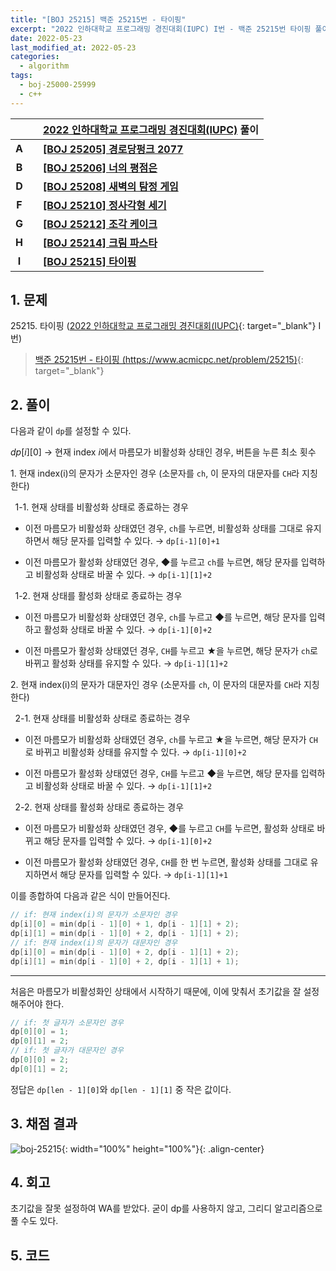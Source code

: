 ```yaml
---
title: "[BOJ 25215] 백준 25215번 - 타이핑"
excerpt: "2022 인하대학교 프로그래밍 경진대회(IUPC) I번 - 백준 25215번 타이핑 풀이"
date: 2022-05-23
last_modified_at: 2022-05-23
categories:
  - algorithm
tags:
  - boj-25000-25999
  - c++
---
```


|||[2022 인하대학교 프로그래밍 경진대회(IUPC)](https://burningfalls.github.io/contest/iupc-baekjoon-contest/) 풀이|
|:---:|:---:|:---|
|**A**||**[[BOJ 25205] 경로당펑크 2077](https://burningfalls.github.io/algorithm/boj-25205/)**|
|**B**||**[[BOJ 25206] 너의 평점은](https://burningfalls.github.io/algorithm/boj-25206/)**|
|**D**||**[[BOJ 25208] 새벽의 탐정 게임](https://burningfalls.github.io/algorithm/boj-25208/)**|
|**F**||**[[BOJ 25210] 정사각형 세기](https://burningfalls.github.io/algorithm/boj-25210/)**|
|**G**||**[[BOJ 25212] 조각 케이크](https://burningfalls.github.io/algorithm/boj-25212/)**|
|**H**||**[[BOJ 25214] 크림 파스타](https://burningfalls.github.io/algorithm/boj-25214/)**|
|**I**||**[[BOJ 25215] 타이핑](https://burningfalls.github.io/algorithm/boj-25215/)**|

## 1. 문제
$25215$. 타이핑 ([2022 인하대학교 프로그래밍 경진대회(IUPC)](https://burningfalls.github.io/contest/iupc-baekjoon-contest/){: target="_blank"} I번)

> [백준 25215번 - 타이핑 (https://www.acmicpc.net/problem/25215)](https://www.acmicpc.net/problem/25215){: target="_blank"}

## 2. 풀이

다음과 같이 `dp`를 설정할 수 있다.

$dp[i][0]$ $\rightarrow$ 현재 index $i$에서 마름모가 비활성화 상태인 경우, 버튼을 누른 최소 횟수

$1$. 현재 index(i)의 문자가 소문자인 경우 (소문자를 `ch`, 이 문자의 대문자를 `CH`라 지칭한다)

$\;$ 1-1. 현재 상태를 비활성화 상태로 종료하는 경우

* 이전 마름모가 비활성화 상태였던 경우, `ch`를 누르면, 비활성화 상태를 그대로 유지하면서 해당 문자를 입력할 수 있다. $\rightarrow$ `dp[i-1][0]+1`

* 이전 마름모가 활성화 상태였던 경우, ◆를 누르고 `ch`를 누르면, 해당 문자를 입력하고 비활성화 상태로 바꿀 수 있다. $\rightarrow$ `dp[i-1][1]+2`

$\;$ 1-2. 현재 상태를 활성화 상태로 종료하는 경우

* 이전 마름모가 비활성화 상태였던 경우, `ch`를 누르고 ◆를 누르면, 해당 문자를 입력하고 활성화 상태로 바꿀 수 있다. $\rightarrow$ `dp[i-1][0]+2`

* 이전 마름모가 활성화 상태였던 경우, `CH`를 누르고 ★을 누르면, 해당 문자가 `ch`로 바뀌고 활성화 상태를 유지할 수 있다. $\rightarrow$ `dp[i-1][1]+2`

$2$. 현재 index(i)의 문자가 대문자인 경우 (소문자를 `ch`, 이 문자의 대문자를 `CH`라 지칭한다)

$\;$ 2-1. 현재 상태를 비활성화 상태로 종료하는 경우

* 이전 마름모가 비활성화 상태였던 경우, `ch`를 누르고 ★을 누르면, 해당 문자가 `CH`로 바뀌고 비활성화 상태를 유지할 수 있다. $\rightarrow$ `dp[i-1][0]+2`

* 이전 마름모가 활성화 상태였던 경우, `CH`를 누르고 ◆을 누르면, 해당 문자를 입력하고 비활성화 상태로 바꿀 수 있다. $\rightarrow$ `dp[i-1][1]+2`

$\;$ 2-2. 현재 상태를 활성화 상태로 종료하는 경우

* 이전 마름모가 비활성화 상태였던 경우, ◆를 누르고 `CH`를 누르면, 활성화 상태로 바뀌고 해당 문자를 입력할 수 있다. $\rightarrow$ `dp[i-1][0]+2`

* 이전 마름모가 활성화 상태였던 경우, `CH`를 한 번 누르면, 활성화 상태를 그대로 유지하면서 해당 문자를 입력할 수 있다. $\rightarrow$ `dp[i-1][1]+1`

이를 종합하여 다음과 같은 식이 만들어진다.

```cpp
// if: 현재 index(i)의 문자가 소문자인 경우
dp[i][0] = min(dp[i - 1][0] + 1, dp[i - 1][1] + 2);
dp[i][1] = min(dp[i - 1][0] + 2, dp[i - 1][1] + 2);
// if: 현재 index(i)의 문자가 대문자인 경우
dp[i][0] = min(dp[i - 1][0] + 2, dp[i - 1][1] + 2);
dp[i][1] = min(dp[i - 1][0] + 2, dp[i - 1][1] + 1);
```

---

처음은 마름모가 비활성화인 상태에서 시작하기 때문에, 이에 맞춰서 초기값을 잘 설정해주어야 한다.

```cpp
// if: 첫 글자가 소문자인 경우
dp[0][0] = 1;
dp[0][1] = 2;
// if: 첫 글자가 대문자인 경우
dp[0][0] = 2;
dp[0][1] = 2;
```

정답은 `dp[len - 1][0]`와 `dp[len - 1][1]` 중 작은 값이다.

## 3. 채점 결과

![boj-25215](https://user-images.githubusercontent.com/30232837/169728670-da642475-0d95-484b-ae64-c190c28210f0.png "boj-25215"){: width="100%" height="100%"}{: .align-center}

## 4. 회고

초기값을 잘못 설정하여 WA를 받았다. 굳이 dp를 사용하지 않고, 그리디 알고리즘으로 풀 수도 있다.

## 5. 코드

<script src="https://gist.github.com/BurningFalls/b4faacbc552b57de4d963b8e8dd0c803.js"></script>